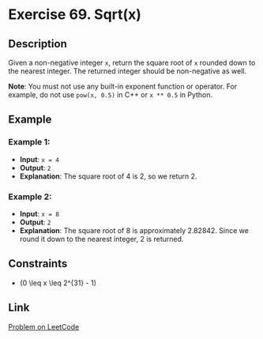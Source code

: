 # Exercise 69. Sqrt(x)

## Description

Given a non-negative integer `x`, return the square root of `x` rounded down to the nearest integer. The returned integer should be non-negative as well.

**Note**: You must not use any built-in exponent function or operator. For example, do not use `pow(x, 0.5)` in C++ or `x ** 0.5` in Python.

## Example

### Example 1:
- **Input**: `x = 4`
- **Output**: `2`
- **Explanation**: The square root of 4 is 2, so we return 2.

### Example 2:
- **Input**: `x = 8`
- **Output**: `2`
- **Explanation**: The square root of 8 is approximately 2.82842. Since we round it down to the nearest integer, 2 is returned.

## Constraints

- \(0 \leq x \leq 2^{31} - 1\)

## Link

[Problem on LeetCode](https://leetcode.com/problems/sqrtx/description/?envType=problem-list-v2&envId=binary-search)